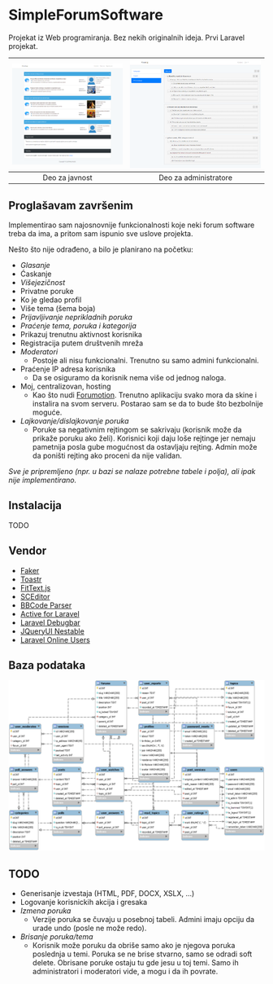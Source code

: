 # SimpleForumSoftware

Projekat iz Web programiranja. Bez nekih originalnih ideja. Prvi Laravel projekat.

| ![publicarea](doc/publicarea.png) | ![adminarea](doc/adminarea.png) |
|:---:|:---:|
| Deo za javnost | Deo za administratore |
## Proglašavam završenim

Implementirao sam najosnovnije funkcionalnosti koje neki forum software treba da ima, a pritom sam ispunio sve uslove projekta.

Nešto što nije odrađeno, a bilo je planirano na početku:

* *Glasanje*
* Ćaskanje
* *Višejezičnost*
* Privatne poruke
* Ko je gledao profil
* Više tema (šema boja)
* *Prijavljivanje neprikladnih poruka*
* *Praćenje tema, poruka i kategorija*
* Prikazuj trenutnu aktivnost korisnika
* Registracija putem društvenih mreža
* *Moderatori*
  * Postoje ali nisu funkcionalni. Trenutno su samo admini funkcionalni.
* Praćenje IP adresa korisnika
  * Da se osiguramo da korisnik nema više od jednog naloga.
* Moj, centralizovan, hosting
  * Kao što nudi [Forumotion](https://www.forumotion.com/). Trenutno aplikaciju svako mora da skine i instalira na svom serveru. Postarao sam se da to bude što bezbolnije moguće.
* *Lajkovanje/dislajkovanje poruka*
  * Poruke sa negativnim rejtingom se sakrivaju (korisnik može da prikaže poruku ako želi). Korisnici koji daju loše rejtinge jer nemaju pametnija posla gube mogućnost da ostavljaju rejting. Admin može da poništi rejting ako proceni da nije validan.

*Sve je pripremljeno (npr. u bazi se nalaze potrebne tabele i polja), ali ipak nije implementirano.*

## Instalacija

TODO

## Vendor

* [Faker](https://github.com/fzaninotto/Faker)
* [Toastr](https://github.com/CodeSeven/toastr)
* [FitText.js](https://github.com/davatron5000/FitText.js)
* [SCEditor](https://github.com/samclarke/SCEditor)
* [BBCode Parser](https://github.com/chriskonnertz/bbcode)
* [Active for Laravel](https://github.com/letrunghieu/active)
* [Laravel Debugbar](https://github.com/barryvdh/laravel-debugbar)
* [JQueryUI Nestable](https://github.com/dbushell/Nestable)
* [Laravel Online Users](https://github.com/thomastkim/laravel-online-users)

## Baza podataka
![model](doc/model.png)

## TODO

- Generisanje izvestaja (HTML, PDF, DOCX, XSLX, ...)
- Logovanje korisnickih akcija i gresaka
- *Izmena poruka*
  * Verzije poruka se čuvaju u posebnoj tabeli. Admini imaju opciju da urade undo (posle ne može redo).
- *Brisanje poruka/tema*
  * Кorisnik može poruku da obriše samo ako je njegova poruka poslednja u temi. Poruka se ne brise stvarno, samo se odradi soft delete. Obrisane poruke ostaju tu gde jesu u toj temi. Samo ih administratori i moderatori vide, a mogu i da ih povrate.

